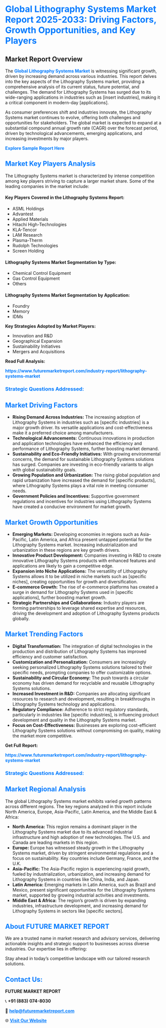 <h1 style="color: #007BFF;">Global Lithography Systems Market Report 2025-2033: Driving Factors, Growth Opportunities, and Key Players</h1>

<section id="overview">
<h2>Market Report Overview</h2>
<p>The <a href="https://www.futuremarketreport.com/industry-report/lithography-systems-market" style="color: #007BFF; text-decoration: none;"><strong>Global Lithography Systems Market</strong></a> is witnessing significant growth, driven by increasing demand across various industries. This report delves into the key aspects of the Lithography Systems market, providing a comprehensive analysis of its current status, future potential, and challenges. The demand for Lithography Systems has surged due to its wide-ranging applications in industries such as [insert industries], making it a critical component in modern-day [applications].</p>
<p>As consumer preferences shift and industries innovate, the Lithography Systems market continues to evolve, offering both challenges and opportunities for stakeholders. The global market is expected to expand at a substantial compound annual growth rate (CAGR) over the forecast period, driven by technological advancements, emerging applications, and increasing investments by major players.</p>
</section>

<section id="overview">
<p><a href="https://www.futuremarketreport.com/request-sample/reportId=34810" style="color: #007BFF; text-decoration: none;"><strong>Explore Sample Report Here</strong></a></p>
</section>

<section id="key-players">
<h2 style="color: #007BFF;">Market Key Players Analysis</h2>
<p>The Lithography Systems market is characterized by intense competition among key players striving to capture a larger market share. Some of the leading companies in the market include:</p>
<h4>Key Players Covered in the Lithography Systems Report:</h4>
<ul><li>ASML Holdings</li><li>Advantest</li><li>Applied Materials</li><li>Hitachi High-Technologies</li><li>KLA-Tencor</li><li>LAM Research</li><li>Plasma-Therm</li><li>Rudolph Technologies</li><li>Screen Holding</li></ul>
<h4>Lithography Systems Market Segmentation by Type:</h4>
<ul><li>Chemical Control Equipment</li><li>Gas Control Equipment</li><li>Others</li></ul>

<h4>Lithography Systems Market Segmentation by Application:</h4>
<ul><li>Foundry</li><li>Memory</li><li>IDMs</li></ul>
<p><strong>Key Strategies Adopted by Market Players:</strong></p>
<ul>
<li>Innovation and R&D</li>
<li>Geographical Expansion</li>
<li>Sustainability Initiatives</li>
<li>Mergers and Acquisitions</li>
</ul>
</section>

<section>
<p><strong>Read Full Analysis: </strong></p><a href="https://www.futuremarketreport.com/industry-report/lithography-systems-market" style="color: #007BFF; text-decoration: none;"><strong>https://www.futuremarketreport.com/industry-report/lithography-systems-market</strong></a>
<h3 style="color: #007BFF;">Strategic Questions Addressed:</h3>
</section>

<section id="driving-factors">
<h2 style="color: #007BFF;">Market Driving Factors</h2>
<ul>
<li><strong>Rising Demand Across Industries:</strong> The increasing adoption of Lithography Systems in industries such as [specific industries] is a major growth driver. Its versatile applications and cost-effectiveness make it a preferred choice among manufacturers.</li>
<li><strong>Technological Advancements:</strong> Continuous innovations in production and application technologies have enhanced the efficiency and performance of Lithography Systems, further boosting market demand.</li>
<li><strong>Sustainability and Eco-Friendly Initiatives:</strong> With growing environmental concerns, the demand for sustainable Lithography Systems solutions has surged. Companies are investing in eco-friendly variants to align with global sustainability goals.</li>
<li><strong>Growing Population and Urbanization:</strong> The rising global population and rapid urbanization have increased the demand for [specific products], where Lithography Systems plays a vital role in meeting consumer needs.</li>
<li><strong>Government Policies and Incentives:</strong> Supportive government regulations and incentives for industries using Lithography Systems have created a conducive environment for market growth.</li>
</ul>
</section>

<section id="growth-opportunities">
<h2 style="color: #007BFF;">Market Growth Opportunities</h2>
<ul>
<li><strong>Emerging Markets:</strong> Developing economies in regions such as Asia-Pacific, Latin America, and Africa present untapped potential for the Lithography Systems market. Increasing industrialization and urbanization in these regions are key growth drivers.</li>
<li><strong>Innovative Product Development:</strong> Companies investing in R&D to create innovative Lithography Systems products with enhanced features and applications are likely to gain a competitive edge.</li>
<li><strong>Expansion into Niche Applications:</strong> The versatility of Lithography Systems allows it to be utilized in niche markets such as [specific niches], creating opportunities for growth and diversification.</li>
<li><strong>E-commerce Growth:</strong> The rise of e-commerce platforms has created a surge in demand for Lithography Systems used in [specific applications], further boosting market growth.</li>
<li><strong>Strategic Partnerships and Collaborations:</strong> Industry players are forming partnerships to leverage shared expertise and resources, driving the development and adoption of Lithography Systems products globally.</li>
</ul>
</section>

<section id="trending-factors">
<h2 style="color: #007BFF;">Market Trending Factors</h2>
<ul>
<li><strong>Digital Transformation:</strong> The integration of digital technologies in the production and distribution of Lithography Systems has improved efficiency and customer satisfaction.</li>
<li><strong>Customization and Personalization:</strong> Consumers are increasingly seeking personalized Lithography Systems solutions tailored to their specific needs, prompting companies to offer customizable options.</li>
<li><strong>Sustainability and Circular Economy:</strong> The push towards a circular economy has driven demand for recyclable and reusable Lithography Systems solutions.</li>
<li><strong>Increased Investment in R&D:</strong> Companies are allocating significant resources to research and development, resulting in breakthroughs in Lithography Systems technology and applications.</li>
<li><strong>Regulatory Compliance:</strong> Adherence to strict regulatory standards, particularly in industries like [specific industries], is influencing product development and quality in the Lithography Systems market.</li>
<li><strong>Focus on Cost-Effectiveness:</strong> Businesses are exploring cost-efficient Lithography Systems solutions without compromising on quality, making the market more competitive.</li>
</ul>
</section>

<section>
<p><strong>Get Full Report: </strong></p><a href="https://www.futuremarketreport.com/industry-report/lithography-systems-market" style="color: #007BFF; text-decoration: none;"><strong>https://www.futuremarketreport.com/industry-report/lithography-systems-market</strong></a>
<h3 style="color: #007BFF;">Strategic Questions Addressed:</h3>
</section>


<section id="regional-analysis">
<h2 style="color: #007BFF;">Market Regional Analysis</h2>
<p>The global Lithography Systems market exhibits varied growth patterns across different regions. The key regions analyzed in this report include North America, Europe, Asia-Pacific, Latin America, and the Middle East & Africa:</p>
<ul>
<li><strong>North America:</strong> This region remains a dominant player in the Lithography Systems market due to its advanced industrial infrastructure and high adoption of new technologies. The U.S. and Canada are leading markets in this region.</li>
<li><strong>Europe:</strong> Europe has witnessed steady growth in the Lithography Systems market, driven by stringent environmental regulations and a focus on sustainability. Key countries include Germany, France, and the U.K.</li>
<li><strong>Asia-Pacific:</strong> The Asia-Pacific region is experiencing rapid growth, fueled by industrialization, urbanization, and increasing demand for Lithography Systems in countries like China, India, and Japan.</li>
<li><strong>Latin America:</strong> Emerging markets in Latin America, such as Brazil and Mexico, present significant opportunities for the Lithography Systems market, supported by growing industrial activities and investments.</li>
<li><strong>Middle East & Africa:</strong> The region’s growth is driven by expanding industries, infrastructure development, and increasing demand for Lithography Systems in sectors like [specific sectors].</li>
</ul>
</section>

<footer>
<h2 style="color: #007BFF;">About FUTURE MARKET REPORT</h2>
<p>We are a trusted name in market research and advisory services, delivering actionable insights and strategic support to businesses across diverse industries. Our expertise lies in offering:</p>

<p>Stay ahead in today’s competitive landscape with our tailored research solutions.</p>

<h2 style="color: #007BFF;">Contact Us:</h2>
<p><strong>FUTURE MARKET REPORT</strong></p>
<p>📞 <strong>+91 (883) 074-8030</strong></p>
<p>📧 <strong><a href="mailto:help@futuremarketreport.com" style="color: #007BFF;">help@futuremarketreport.com</a></strong></p>
<p>🌐 <strong><a href="https://www.futuremarketreport.com/" style="color: #007BFF;">Visit Our Website</a></strong></p>
</footer>